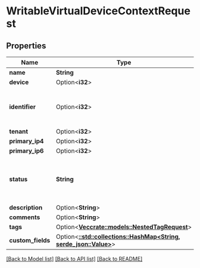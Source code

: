 # WritableVirtualDeviceContextRequest

## Properties

Name | Type | Description | Notes
------------ | ------------- | ------------- | -------------
**name** | **String** |  | 
**device** | Option<**i32**> |  | [optional]
**identifier** | Option<**i32**> | Numeric identifier unique to the parent device | [optional]
**tenant** | Option<**i32**> |  | [optional]
**primary_ip4** | Option<**i32**> |  | [optional]
**primary_ip6** | Option<**i32**> |  | [optional]
**status** | **String** | * `active` - Active * `planned` - Planned * `offline` - Offline | 
**description** | Option<**String**> |  | [optional]
**comments** | Option<**String**> |  | [optional]
**tags** | Option<[**Vec<crate::models::NestedTagRequest>**](NestedTagRequest.md)> |  | [optional]
**custom_fields** | Option<[**::std::collections::HashMap<String, serde_json::Value>**](serde_json::Value.md)> |  | [optional]

[[Back to Model list]](../README.md#documentation-for-models) [[Back to API list]](../README.md#documentation-for-api-endpoints) [[Back to README]](../README.md)


